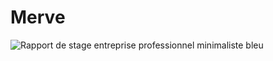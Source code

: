 # Merve
![Rapport de stage entreprise professionnel minimaliste bleu](https://github.com/sainth-nathan-ahoussi/Merve/assets/148043415/09423ab9-bed3-4ce8-b27a-e72f13648933)
